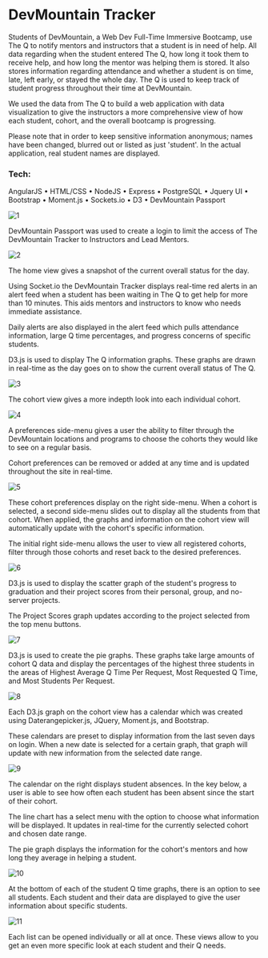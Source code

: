 # DevMountain Tracker

Students of DevMountain, a Web Dev Full-Time Immersive Bootcamp, use The Q to notify mentors and instructors that a student is in need of help. All data regarding when the student entered The Q, how long it took them to receive help, and how long the mentor was helping them is stored. It also stores information regarding attendance and whether a student is on time, late, left early, or stayed the whole day. The Q is used to keep track of student progress throughout their time at DevMountain.
 
We used the data from The Q to build a web application with data visualization to give the instructors a more comprehensive view of how each student, cohort, and the overall bootcamp is progressing.

Please note that in order to keep sensitive information anonymous; names have been changed, blurred out or listed as just 'student'. In the actual application, real student names are displayed.


### Tech:
AngularJS • HTML/CSS • NodeJS • Express • PostgreSQL • Jquery UI • Bootstrap • Moment.js • Sockets.io • D3 • DevMountain Passport


![1](/README-img/1.png)

DevMountain Passport was used to create a login to limit the access of The DevMountain Tracker to Instructors and Lead Mentors. 

![2](/README-img/2.png)

The home view gives a snapshot of the current overall status for the day.

Using Socket.io the DevMountain Tracker displays real-time red alerts in an alert feed when a student has been waiting in The Q to get help for more than 10 minutes. This aids mentors and instructors to know who needs immediate assistance.

Daily alerts are also displayed in the alert feed which pulls attendance information, large Q time percentages, and progress concerns of specific students. 

D3.js is used to display The Q information graphs. These graphs are drawn in real-time as the day goes on to show the current overall status of The Q. 


![3](/README-img/3.png)


The cohort view gives a more indepth look into each individual cohort. 


![4](/README-img/4.png)


A preferences side-menu gives a user the ability to filter through the DevMountain locations and programs to choose the cohorts they would like to see on a regular basis.

Cohort preferences can be removed or added at any time and is updated throughout the site in real-time.


![5](/README-img/5.png)


These cohort preferences display on the right side-menu. When a cohort is selected, a second side-menu slides out to display all the students from that cohort. When applied, the graphs and information on the cohort view will automatically update with the cohort's specific information. 

The initial right side-menu allows the user to view all registered cohorts, filter through those cohorts and reset back to the desired preferences.


![6](/README-img/6.png)


D3.js is used to display the scatter graph of the student's progress to graduation and their project scores from their personal, group, and no-server projects. 

The Project Scores graph updates according to the project selected from the top menu buttons.


![7](/README-img/7.png)


D3.js is used to create the pie graphs. These graphs take large amounts of cohort Q data and display the percentages of the highest three students in the areas of Highest Average Q Time Per Request, Most Requested Q Time, and Most Students Per Request.  


![8](/README-img/8.png)


Each D3.js graph on the cohort view has a calendar which was created using Daterangepicker.js, JQuery, Moment.js, and Bootstrap.

These calendars are preset to display information from the last seven days on login. When a new date is selected for a certain graph, that graph will update with new information from the selected date range. 


![9](/README-img/9.png)


The calendar on the right displays student absences. In the key below, a user is able to see how often each student has been absent since the start of their cohort. 

The line chart has a select menu with the option to choose what information will be displayed. It updates in real-time for the currently selected cohort and chosen date range.

The pie graph displays the information for the cohort's mentors and how long they average in helping a student.


![10](/README-img/10.png)


At the bottom of each of the student Q time graphs, there is an option to see all students. Each student and their data are displayed to give the user information about specific students.


![11](/README-img/11.png)


Each list can be opened individually or all at once. These views allow to you get an even more specific look at each student and their Q needs. 


